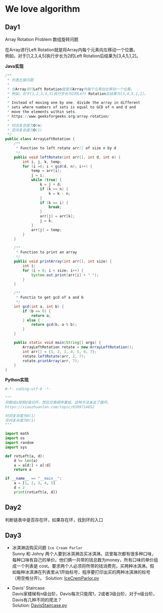 # We love algorithm

## Day1
Array Rotation Problem
数组旋转问题

在Array进行Left Rotation就是将Array内每个元素向左移动一个位置。  
例如，对于[1,2,3,4,5]执行步长为2的Left Rotation后结果为[3,4,5,1,2]。

**Java实现**
```Java
/**
 * 列表左旋问题
 * 
 * 在Array进行Left Rotation就是将Array内每个元素向左移动一个位置。
 * 例如，对于[1,2,3,4,5]执行步长为2的Left Rotation后结果为[3,4,5,1,2]。
 * 
 * Instead of moving one by one, divide the array in different
 * sets where numbers of sets is equal to GCD of n and d and 
 * move the elements within sets.
 * https://www.geeksforgeeks.org/array-rotation/
 * 
 * 时间复杂度为O(n)
 * 空间复杂度为O(1)
 */
public class ArrayLeftRotation {
    /**
     * Function to left rotate arr[] of size n by d
     */
    public void leftRotate(int arr[], int d, int n) {
        int i, j, k, temp;
        for (i =0; i < gcd(d, n); i++) {
            temp = arr[i];
            j = i;
            while (true) {
                k = j + d;
                if (k >= n) {
                    k = k - n;
                }
                if (k == i) {
                    break;
                }
                arr[j] = arr[k];
                j = k;
            }
            arr[j] = temp;
        }
    }

    /**
     * Function to print an array
     */
    public void printArray(int arr[], int size) {
        int i;
        for (i = 0; i < size; i++) {
            System.out.print(arr[i] + " ");
        }
    }

    /**
     * Functio to get gcd of a and b
     */
    int gcd(int a, int b) {
        if (b == 0) {
            return a;
        } else {
            return gcd(b, a % b);
        }
    }

    public static void main(String[] args) {
        ArrayLeftRotation rotate = new ArrayLeftRotation();
        int arr[] = {1, 2, 3, 4, 5, 6, 7};
        rotate.leftRotate(arr, 2, 7);
        rotate.printArray(arr, 7);
    }
}

```

**Python实现**
```Python
#-*- coding:utf-8 -*-

""" 
将数组a按照d值切开，然后交换顺序重组。这种方法省去了循环。
https://xiaozhuanlan.com/topic/6309714852

时间复杂度为O(1）
空间复杂度为O(1)
"""

import math
import os
import random
import sys

def rotLeft(a, d):
    d %= len(a)
    a = a[d:] + a[:d]
    return a

if __name__ == "__main__":
    a = [1, 2, 3, 4, 5]
    d = 2
    print(rotLeft(a, d))
```

## Day2
判断链表中是否存在环，如果存在环，找到环的入口


## Day3 
- 冰淇淋店购买问题  `Ice Cream Parlor`  
Sunny 和 Johny 两个人要到冰淇淋店买冰淇淋。店里每次都有很多种口味，每种口味有自己的单价。他们俩一共带的钱总数为money，所有口味的单价组成一个列表是 cost。要求两个人必须将所带的钱消费完，买两种冰淇淋。假如每种冰淇淋在列表里从1开始标号，程序要打印出买的两种冰淇淋的标号（用空格分开）。
Solution: [IceCremParlor.py](./day3/IceCreamParlor.py)

- Davis' Staircase  
Davis家楼梯有n级台阶，Davis每次只能爬1，2或者3级台阶，对于n级台阶，Davis有几种不同的爬法？  
Solution: [DavisStaircase.py](./day3/DavisStaircase.py)

